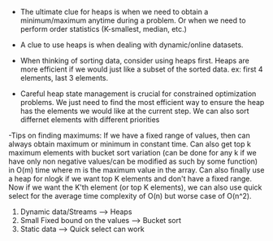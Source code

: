 -   The ultimate clue for heaps is when we need to obtain a minimum/maximum anytime during a problem. Or when we need to
    perform order statistics (K-smallest, median, etc.)

-   A clue to use heaps is when dealing with dynamic/online datasets.

-   When thinking of sorting data, consider using heaps first. Heaps are more efficient if we would just like a subset of the sorted data. ex: first 4 elements, last 3 elements.

- Careful heap state management is crucial for constrained optimization problems. We just need to find the most efficient way
to ensure the heap has the elements we would like at the current step. We can also sort differnet elements with different priorities


-Tips on finding maximums: If we have a fixed range of values, then can always obtain maximum or minimum in constant time. Can also get top k maximum elements with bucket sort variation (can be done for any k if we have only non negative values/can be modified as such by some function) in O(m) time where m is the maximum value in the array. Can also finally use a heap for nlogk if we want top K elements and don't have a fixed range. Now if we want the K'th element (or top K elements), we can also use quick select for the average time complexity of O(n) but worse case of O(n^2).

1) Dynamic data/Streams --> Heaps
2) Small Fixed bound on the values --> Bucket sort
3) Static data --> Quick select can work
